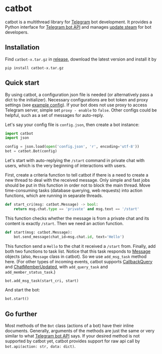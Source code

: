 # catbot

catbot is a multithread library for [Telegram](https://t.me) bot development. It provides a Python interface for [Telegram bot API](https://core.telegram.org/bots/api) and manages [update steam](https://core.telegram.org/bots/api#getting-updates) for bot developers. 

## Installation

Find `catbot-x.tar.gz` in [release](https://github.com/The-Earth/catbot/releases), download the latest version and install it by 

```shell
pip install catbot-x.tar.gz
```

## Quick start

By using catbot, a configuration json file is needed (or alternatively pass a dict to the initializer). Necessary configurations are bot token and proxy settings (see [example config](config_example.json)). If your bot does not use proxy to access Telegram server, simple set `proxy - enable` to `false`. Other configs could be helpful, such as a set of messages for auto-reply.

Let's say your config file is `config.json`, then create a bot instance:

```python
import catbot
import json

config = json.load(open('config.json', 'r', encoding='utf-8'))
bot = catbot.Bot(config)
```

Let's start with auto-replying the `/start` command in private chat with users, which is the very beginning of interactions with users.

First, create a criteria function to tell catbot if there is a need to create a new thread to deal with the received message. Only simple and fast jobs should be put in this function in order not to block the main thread. Move time-consuming tasks (database querying, web requests) into action functions, which are running in separate threads.

```python
def start_cri(msg: catbot.Message) -> bool:
    return msg.chat.type == 'private' and msg.text == '/start'
```

This function checks whether the message is from a private chat and its content is exactly `/start`. Then we need an action function.

```python
def start(msg: catbot.Message):
    bot.send_message(chat_id=msg.chat.id, text='Hello')
```

This function send a `Hello` to the chat it received a `/start` from. Finally, add both two functions to task list. Notice that this task responds to [Message](https://core.telegram.org/bots/api#message) objects (also, `Message` class in catbot). So we use `add_msg_task` method here. (For other types of incoming events, catbot supports [CallbackQuery](https://core.telegram.org/bots/api#callbackquery) and [ChatMemberUpdated](https://core.telegram.org/bots/api#chatmemberupdated), with `add_query_task` and `add_member_status_task`.)

```python
bot.add_msg_task(start_cri, start)
```

And start the bot:

```python
bot.start()
```

## Go further

Most methods of the `Bot` class (actions of a bot) have their inline documents. Generally, arguments of the methods are just the same or very similar to what [Telegram bot API](https://core.telegram.org/bots/api) says. If your desired method is not supported by catbot yet, catbot provides support for raw api call by `bot.api(action: str, data: dict)`.
